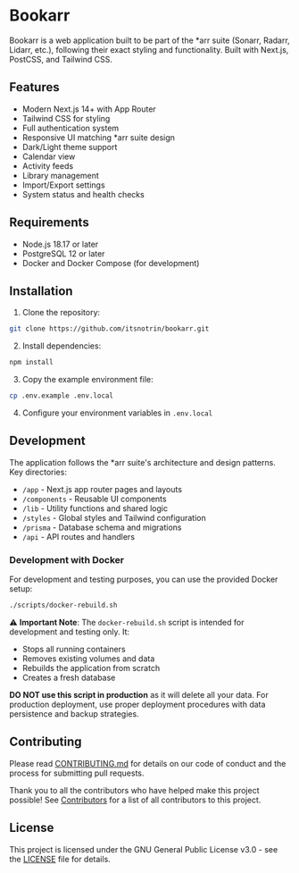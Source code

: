 # Bookarr

Bookarr is a web application built to be part of the *arr suite (Sonarr, Radarr, Lidarr, etc.), following their exact styling and functionality. Built with Next.js, PostCSS, and Tailwind CSS.

## Features

- Modern Next.js 14+ with App Router
- Tailwind CSS for styling
- Full authentication system
- Responsive UI matching *arr suite design
- Dark/Light theme support
- Calendar view
- Activity feeds
- Library management
- Import/Export settings
- System status and health checks

## Requirements

- Node.js 18.17 or later
- PostgreSQL 12 or later
- Docker and Docker Compose (for development)

## Installation

1. Clone the repository:
```bash
git clone https://github.com/itsnotrin/bookarr.git
```

2. Install dependencies:
```bash
npm install
```

3. Copy the example environment file:
```bash
cp .env.example .env.local
```

4. Configure your environment variables in `.env.local`

## Development

The application follows the *arr suite's architecture and design patterns. Key directories:

- `/app` - Next.js app router pages and layouts
- `/components` - Reusable UI components
- `/lib` - Utility functions and shared logic
- `/styles` - Global styles and Tailwind configuration
- `/prisma` - Database schema and migrations
- `/api` - API routes and handlers

### Development with Docker

For development and testing purposes, you can use the provided Docker setup:

```bash
./scripts/docker-rebuild.sh
```

⚠️ **Important Note**: The `docker-rebuild.sh` script is intended for development and testing only. It:
- Stops all running containers
- Removes existing volumes and data
- Rebuilds the application from scratch
- Creates a fresh database

**DO NOT use this script in production** as it will delete all your data. For production deployment, use proper deployment procedures with data persistence and backup strategies.

## Contributing

Please read [CONTRIBUTING.md](CONTRIBUTING.md) for details on our code of conduct and the process for submitting pull requests.

Thank you to all the contributors who have helped make this project possible!
See [Contributors](https://github.com/itsnotrin/bookarr/graphs/contributors) for a list of all contributors to this project.

## License

This project is licensed under the GNU General Public License v3.0 - see the [LICENSE](LICENSE) file for details.
